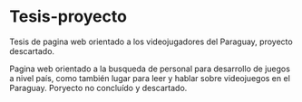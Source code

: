 # Tesis-proyecto
Tesis de pagina web orientado a los videojugadores del Paraguay, proyecto descartado.

Pagina web orientado a la busqueda de personal para desarrollo de juegos a nivel país, como también lugar para leer y hablar sobre videojuegos en el Paraguay.
Poryecto no concluído y descartado.
